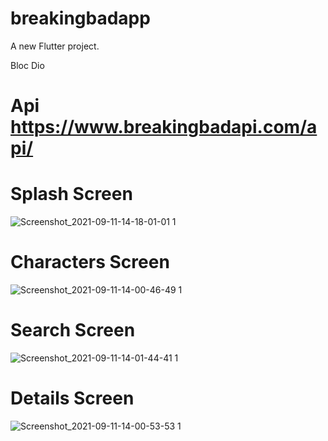 # breakingbadapp 

A new Flutter project.

Bloc 
Dio
# Api https://www.breakingbadapi.com/api/
# Splash Screen
![Screenshot_2021-09-11-14-18-01-01 1](https://user-images.githubusercontent.com/47637259/132947757-acb8eef6-7ff3-4761-9d03-53728a637a16.jpg)
# Characters Screen

![Screenshot_2021-09-11-14-00-46-49 1](https://user-images.githubusercontent.com/47637259/132947808-84da1ed1-fd33-476a-a017-35bcac9bad1e.jpg)

# Search Screen

![Screenshot_2021-09-11-14-01-44-41 1](https://user-images.githubusercontent.com/47637259/132947797-dd42bb5a-93c5-499e-a572-eb6fd6c71695.jpg)
# Details Screen

![Screenshot_2021-09-11-14-00-53-53 1](https://user-images.githubusercontent.com/47637259/132947801-48d4d007-99d2-48b2-88d9-414d276fcc84.jpg)
 


